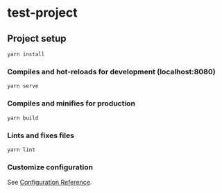 # test-project

## Project setup
```
yarn install
```

### Compiles and hot-reloads for development (localhost:8080)
```
yarn serve
```

### Compiles and minifies for production
```
yarn build
```

### Lints and fixes files
```
yarn lint
```

### Customize configuration
See [Configuration Reference](https://cli.vuejs.org/config/).
